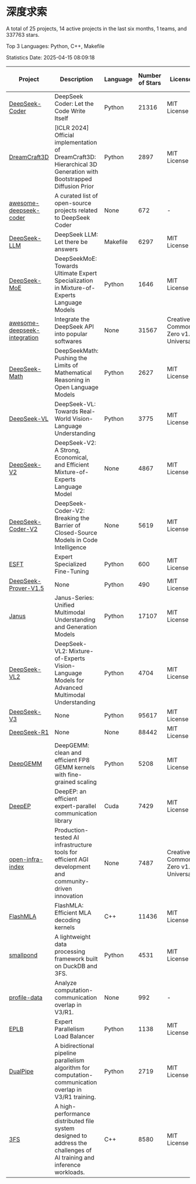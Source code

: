 # 深度求索

A total of 25 projects, 14 active projects in the last six months, 1 teams, and 337763 stars.

Top 3 Languages: Python, C++, Makefile

Statistics Date: 2025-04-15 08:09:18

| Project | Description | Language | Number of Stars | License | Creation Date | Last Updated Date | Last Pushed Date |
| --- | --- | --- | --- | --- | --- | --- | --- |
| [DeepSeek-Coder](https://github.com/deepseek-ai/DeepSeek-Coder) | DeepSeek Coder: Let the Code Write Itself | Python | 21316 | MIT License | 2023-10-20 | 2025-04-15 | 2024-05-21 |
| [DreamCraft3D](https://github.com/deepseek-ai/DreamCraft3D) | [ICLR 2024] Official implementation of DreamCraft3D: Hierarchical 3D Generation with Bootstrapped Diffusion Prior | Python | 2897 | MIT License | 2023-10-23 | 2025-04-13 | 2024-08-21 |
| [awesome-deepseek-coder](https://github.com/deepseek-ai/awesome-deepseek-coder) | A curated list of open-source projects related to DeepSeek Coder | None | 672 | - | 2023-11-06 | 2025-04-15 | 2024-04-03 |
| [DeepSeek-LLM](https://github.com/deepseek-ai/DeepSeek-LLM) | DeepSeek LLM: Let there be answers | Makefile | 6297 | MIT License | 2023-11-29 | 2025-04-15 | 2024-02-04 |
| [DeepSeek-MoE](https://github.com/deepseek-ai/DeepSeek-MoE) | DeepSeekMoE: Towards Ultimate Expert Specialization in Mixture-of-Experts Language Models | Python | 1646 | MIT License | 2024-01-02 | 2025-04-15 | 2024-01-16 |
| [awesome-deepseek-integration](https://github.com/deepseek-ai/awesome-deepseek-integration) | Integrate the DeepSeek API into popular softwares | None | 31567 | Creative Commons Zero v1.0 Universal | 2024-01-11 | 2025-04-15 | 2025-04-10 |
| [DeepSeek-Math](https://github.com/deepseek-ai/DeepSeek-Math) | DeepSeekMath: Pushing the Limits of Mathematical Reasoning in Open Language Models | Python | 2627 | MIT License | 2024-02-05 | 2025-04-14 | 2024-04-15 |
| [DeepSeek-VL](https://github.com/deepseek-ai/DeepSeek-VL) | DeepSeek-VL: Towards Real-World Vision-Language Understanding | Python | 3775 | MIT License | 2024-03-07 | 2025-04-15 | 2024-04-24 |
| [DeepSeek-V2](https://github.com/deepseek-ai/DeepSeek-V2) | DeepSeek-V2: A Strong, Economical, and Efficient Mixture-of-Experts Language Model | None | 4867 | MIT License | 2024-04-22 | 2025-04-14 | 2024-09-25 |
| [DeepSeek-Coder-V2](https://github.com/deepseek-ai/DeepSeek-Coder-V2) | DeepSeek-Coder-V2: Breaking the Barrier of Closed-Source Models in Code Intelligence | None | 5619 | MIT License | 2024-06-14 | 2025-04-15 | 2024-09-24 |
| [ESFT](https://github.com/deepseek-ai/ESFT) | Expert Specialized Fine-Tuning | Python | 600 | MIT License | 2024-07-04 | 2025-04-14 | 2024-09-22 |
| [DeepSeek-Prover-V1.5](https://github.com/deepseek-ai/DeepSeek-Prover-V1.5) | None | Python | 490 | MIT License | 2024-08-15 | 2025-04-14 | 2024-08-16 |
| [Janus](https://github.com/deepseek-ai/Janus) | Janus-Series: Unified Multimodal Understanding and Generation Models | Python | 17107 | MIT License | 2024-10-18 | 2025-04-15 | 2025-02-01 |
| [DeepSeek-VL2](https://github.com/deepseek-ai/DeepSeek-VL2) | DeepSeek-VL2: Mixture-of-Experts Vision-Language Models for Advanced Multimodal Understanding | Python | 4704 | MIT License | 2024-12-13 | 2025-04-15 | 2025-02-26 |
| [DeepSeek-V3](https://github.com/deepseek-ai/DeepSeek-V3) | None | Python | 95617 | MIT License | 2024-12-26 | 2025-04-15 | 2025-04-09 |
| [DeepSeek-R1](https://github.com/deepseek-ai/DeepSeek-R1) | None | None | 88442 | MIT License | 2025-01-20 | 2025-04-15 | 2025-04-09 |
| [DeepGEMM](https://github.com/deepseek-ai/DeepGEMM) | DeepGEMM: clean and efficient FP8 GEMM kernels with fine-grained scaling | Python | 5208 | MIT License | 2025-02-13 | 2025-04-15 | 2025-04-14 |
| [DeepEP](https://github.com/deepseek-ai/DeepEP) | DeepEP: an efficient expert-parallel communication library | Cuda | 7429 | MIT License | 2025-02-17 | 2025-04-15 | 2025-04-14 |
| [open-infra-index](https://github.com/deepseek-ai/open-infra-index) | Production-tested AI infrastructure tools for efficient AGI development and community-driven innovation | None | 7487 | Creative Commons Zero v1.0 Universal | 2025-02-21 | 2025-04-15 | 2025-04-14 |
| [FlashMLA](https://github.com/deepseek-ai/FlashMLA) | FlashMLA: Efficient MLA decoding kernels | C++ | 11436 | MIT License | 2025-02-21 | 2025-04-15 | 2025-03-01 |
| [smallpond](https://github.com/deepseek-ai/smallpond) | A lightweight data processing framework built on DuckDB and 3FS. | Python | 4531 | MIT License | 2025-02-24 | 2025-04-15 | 2025-03-05 |
| [profile-data](https://github.com/deepseek-ai/profile-data) | Analyze computation-communication overlap in V3/R1. | None | 992 | - | 2025-02-26 | 2025-04-15 | 2025-03-21 |
| [EPLB](https://github.com/deepseek-ai/EPLB) | Expert Parallelism Load Balancer | Python | 1138 | MIT License | 2025-02-26 | 2025-04-15 | 2025-03-24 |
| [DualPipe](https://github.com/deepseek-ai/DualPipe) | A bidirectional pipeline parallelism algorithm for computation-communication overlap in V3/R1 training. | Python | 2719 | MIT License | 2025-02-26 | 2025-04-15 | 2025-03-10 |
| [3FS](https://github.com/deepseek-ai/3FS) |  A high-performance distributed file system designed to address the challenges of AI training and inference workloads.  | C++ | 8580 | MIT License | 2025-02-27 | 2025-04-15 | 2025-04-04 |
